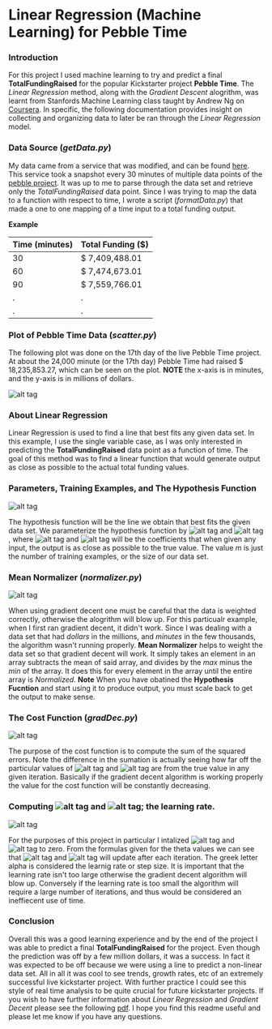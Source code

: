 # Linear Regression (Machine Learning)  for Pebble Time

### Introduction
For this project I used machine learning to try and predict a final **TotalFundingRaised** for the popular Kickstarter project **Pebble Time**. The *Linear Regression* method, along with the *Gradient Descent* alogrithm, was learnt from Stanfords Machine Learning class taught by Andrew Ng on [Coursera](https://www.coursera.org/course/ml). In specific, the following documentation provides insight on collecting and organizing data to later be ran through the *Linear Regression* model. 

### Data Source (*getData.py*)
My data came from a service that was modified, and can be found [here](http://104.236.89.73:8888/project/pebble?snapshot=3). This service took a snapshot every 30 minutes of multiple data points of the [pebble project](https://www.kickstarter.com/projects/597507018/pebble-time-awesome-smartwatch-no-compromises). It was up to me to parse through the data set and retrieve only the *TotalFundingRaised* data point. Since I was trying to map the data to a function with respect to time, I wrote a script (*formatData.py*) that made a one to one mapping of a time input to a total funding output.

**Example**

Time (minutes)| Total Funding ($)
--- | --- 
30 | $ 7,409,488.01
60 | $ 7,474,673.01
90 | $ 7,559,766.01
.  | .
.  | .


### Plot of Pebble Time Data (*scatter.py*)

The following plot was done on the 17th day of the live Pebble Time project. At about the 24,000 minute (or the 17th day) Pebble Time had raised $ 18,235,853.27, which can be seen on the plot. **NOTE** the x-axis is in minutes, and the y-axis is in millions of dollars.

![alt tag](http://i.imgur.com/L2vNY6t.png)

### About Linear Regression
Linear Regression is used to find a line that best fits any given data set. In this example, I use the single variable case, as I was only interested in predicting the **TotalFundingRaised** data point as a function of time. The goal of this method was to find a linear function that would generate output as close as possible to the actual total funding values.

### Parameters, Training Examples, and The Hypothesis Function

![alt tag](http://i.imgur.com/a1GEb0H.png)

The hypothesis function will be the line we obtain that best fits the given data set. We parameterize the hypothesis function by ![alt tag](http://i.imgur.com/MeSkGMw.png) and ![alt tag](http://i.imgur.com/j5ko1yL.png), where ![alt tag](http://i.imgur.com/MeSkGMw.png) and ![alt tag](http://i.imgur.com/j5ko1yL.png) will be the coefficients that when given any input, the output is as close as possible to the true value. The value *m* is just the number of training examples, or the size of our data set.

### Mean Normalizer (*normalizer.py*)
![alt tag](http://i.imgur.com/itblwaX.png)

When using gradient decent one must be careful that the data is weighted correctly, otherwise the alogrithm will blow up. For this particualr example, when I first ran gradient decent, it didn't work. Since I was dealing with a data set that had *dollars* in the millions, and *minutes* in the few thousands,  the algorithm wasn't running properly. **Mean Normalizer** helps to weight the data set so that gradient decent will work. It simply takes an element in an array subtracts the mean of said array, and divides by the *max* minus the *min* of the array. It does this for every element in the array until the entire array is *Normalized*. **Note** When you have obatined the **Hypothesis Fucntion** and start using it to produce output, you must scale back to get the output to make sense.

### The Cost Function (*gradDec.py*)

![alt tag](http://i.imgur.com/BSAyRse.png)

The purpose of the cost function is to compute the sum of the squared errors. Note the difference in the sumation is actually seeing how far off the particular values of ![alt tag](http://i.imgur.com/MeSkGMw.png) and ![alt tag](http://i.imgur.com/j5ko1yL.png) are from the true value in any given iteration. Basically if the gradient decent algorithm is working properly the value for the cost function will be constantly decreasing.

### Computing ![alt tag](http://i.imgur.com/MeSkGMw.png) and ![alt tag](http://i.imgur.com/j5ko1yL.png); the learning rate.

![alt tag](http://i.imgur.com/XGyYemD.png)

For the purposes of this project in particular I intalized ![alt tag](http://i.imgur.com/MeSkGMw.png) and ![alt tag](http://i.imgur.com/j5ko1yL.png) to zero. From the formulas given for the theta values we can see that ![alt tag](http://i.imgur.com/MeSkGMw.png) and ![alt tag](http://i.imgur.com/j5ko1yL.png) will update after each iteration. The greek letter alpha is considered the learnig rate or step size. It is important that the learning rate isn't too large otherwise the gradient decent algorithm will blow up. Conversely if the learning rate is too small the algorithm will require a large number of iterations, and thus would be considered an ineffiecent use of time.


### Conclusion
Overall this was a good learning experience and by the end of the project I was able to predict a final **TotalFundingRaised** for the project. Even though the prediction was off by a few million dollars, it was a success. In fact it was expected to be off because we were using a line to predict a non-linear data set. All in all it was cool to see trends, growth rates, etc of an extremely successful live kickstarter project. With further practice I could see this style of real time analysis to be quite crucial for future kickstarter projects. If you wish to have further information about *Linear Regression* and *Gradient Decent* please see the following [pdf](http://cs229.stanford.edu/notes/cs229-notes1.pdf). I hope you find this readme useful and please let me know if you have any questions.
